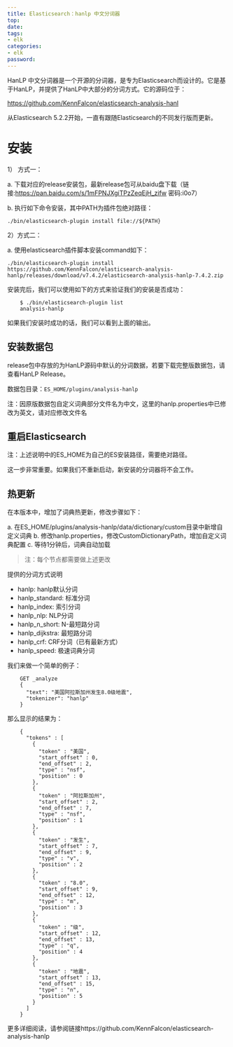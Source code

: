 ```yaml
---
title: Elasticsearch：hanlp 中文分词器
top: 
date: 
tags: 
- elk
categories: 
- elk
password: 
---
```

HanLP 中文分词器是一个开源的分词器，是专为Elasticsearch而设计的。它是基于HanLP，并提供了HanLP中大部分的分词方式。它的源码位于：

https://github.com/KennFalcon/elasticsearch-analysis-hanl

从Elasticsearch 5.2.2开始，一直有跟随Elasticsearch的不同发行版而更新。

# 安装

1） 方式一：

a. 下载对应的release安装包，最新release包可从baidu盘下载（链接:https://pan.baidu.com/s/1mFPNJXgiTPzZeqEjH_zifw 密码:i0o7）

b. 执行如下命令安装，其中PATH为插件包绝对路径：
```
./bin/elasticsearch-plugin install file://${PATH}
```
2）方式二：

a. 使用elasticsearch插件脚本安装command如下：
```
./bin/elasticsearch-plugin install https://github.com/KennFalcon/elasticsearch-analysis-hanlp/releases/download/v7.4.2/elasticsearch-analysis-hanlp-7.4.2.zip
```
安装完后，我们可以使用如下的方式来验证我们的安装是否成功：
```
    $ ./bin/elasticsearch-plugin list
    analysis-hanlp
```
如果我们安装时成功的话，我们可以看到上面的输出。

<escape><!-- more --></escape>

## 安装数据包

release包中存放的为HanLP源码中默认的分词数据，若要下载完整版数据包，请查看HanLP Release。

数据包目录：`ES_HOME/plugins/analysis-hanlp`

注：因原版数据包自定义词典部分文件名为中文，这里的hanlp.properties中已修改为英文，请对应修改文件名

## 重启Elasticsearch

注：上述说明中的ES_HOME为自己的ES安装路径，需要绝对路径。

这一步非常重要。如果我们不重新启动，新安装的分词器将不会工作。

## 热更新

在本版本中，增加了词典热更新，修改步骤如下：

a. 在ES_HOME/plugins/analysis-hanlp/data/dictionary/custom目录中新增自定义词典
b. 修改hanlp.properties，修改CustomDictionaryPath，增加自定义词典配置
c. 等待1分钟后，词典自动加载

> 注：每个节点都需要做上述更改

提供的分词方式说明

- hanlp: hanlp默认分词
- hanlp_standard: 标准分词
- hanlp_index: 索引分词
- hanlp_nlp: NLP分词
- hanlp_n_short: N-最短路分词
- hanlp_dijkstra: 最短路分词
- hanlp_crf: CRF分词（已有最新方式）
- hanlp_speed: 极速词典分词

我们来做一个简单的例子：
```
    GET _analyze
    {
      "text": "美国阿拉斯加州发生8.0级地震",
      "tokenizer": "hanlp"
    }
```
那么显示的结果为：
```
    {
      "tokens" : [
        {
          "token" : "美国",
          "start_offset" : 0,
          "end_offset" : 2,
          "type" : "nsf",
          "position" : 0
        },
        {
          "token" : "阿拉斯加州",
          "start_offset" : 2,
          "end_offset" : 7,
          "type" : "nsf",
          "position" : 1
        },
        {
          "token" : "发生",
          "start_offset" : 7,
          "end_offset" : 9,
          "type" : "v",
          "position" : 2
        },
        {
          "token" : "8.0",
          "start_offset" : 9,
          "end_offset" : 12,
          "type" : "m",
          "position" : 3
        },
        {
          "token" : "级",
          "start_offset" : 12,
          "end_offset" : 13,
          "type" : "q",
          "position" : 4
        },
        {
          "token" : "地震",
          "start_offset" : 13,
          "end_offset" : 15,
          "type" : "n",
          "position" : 5
        }
      ]
    }
```
更多详细阅读，请参阅链接https://github.com/KennFalcon/elasticsearch-analysis-hanlp
